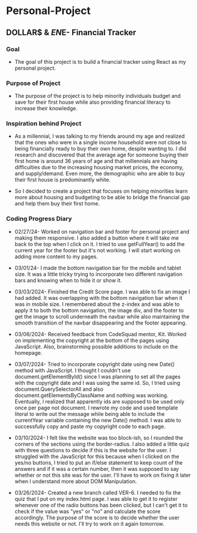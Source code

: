 # Personal-Project
## DOLLAR$ & $EN$E- Financial Tracker

### Goal
- The goal of this project is to build a financial tracker using React as my personal project.

### Purpose of Project
- The purpose of the project is to help minority individuals budget and save for their first house while also providing financial literacy to increase their knowledge.

### Inspiration behind Project
- As a millennial, I was talking to my friends around my age and realized that the ones who were in a single income household were not close to being financially ready to buy their own home, despite wanting to. I did research and discovered that the average age for someone buying their first home is around 36 years of age and that millennials are having difficulties due to the increasing housing market prices, the economy, and supply/demand. Even more, the demographic who are able to buy their first house is predominantly white. 

- So I decided to create a project that focuses on helping minorities learn more about housing and budgeting to be able to bridge the financial gap and help them buy their first home.


### Coding Progress Diary
- 02/27/24- Worked on navigation bar and footer for personal project and making them responsive. I also added a button where it will take me back to the top when I click on it. I tried to use getFullYear() to add the current year for the footer but it's not working. I will start working on adding more content to my pages.

- 03/01/24- I made the bottom navigation bar for the mobile and tablet size. It was a little tricky trying to incorporate two different navigation bars and knowing when to hide it or show it.

- 03/03/2024- Finished the Credit Score page. I was able to fix an image I had added. It was overlapping with the bottom navigation bar when it was in mobile size. I remembered about the z-index and was able to apply it to both the bottom navigation, the image div, and the footer to get the image to scroll underneath the navbar while also maintaining the smooth transition of the navbar disappearing and the footer appearing.

- 03/06/2024- Received feedback from CodeSquad mentor, Kit. Worked on implementing the copyright at the bottom of the pages using JavaScript. Also, brainstorming possible additions to include on the homepage.

- 03/07/2024- Tried to incorporate copyright date using new Date() method with JavaScript. I thought I couldn't use document.getElementById() since I was planning to set all the pages with the copyright date and I was using the same id. So, I tried using document.QuerySelectorAll and also document.getElementsByClassName and nothing was working. Eventually, I realized that apparently ids are supposed to be used only once per page not document. I rewrote my code and used template literal to write out the message while being able to include the currentYear variable containing the new Date() method. I was able to successfully copy and paste my copyright code to each page.

- 03/10/2024- I felt like the website was too block-ish, so I rounded the corners of the sections using the border-radius. I also added a little quiz with three questions to decide if this is the website for the user. I struggled with the JavaScript for this because when I clicked on the yes/no buttons, I tried to put an if/else statement to keep count of the answers and if it was a certain number, then it was supposed to say whether or not this site was for the user. I'll have to work on fixing it later when I understand more about DOM Manipulation.

- 03/26/2024- Created a new branch called VER-6. I needed to fix the quiz that I put on my index.html page. I was able to get it to register whenever one of the radio buttons has been clicked, but I can't get it to check if the value was "yes" or "no" and calculate the score accordingly. The purpose of the score is to decide whether the user needs this website or not. I'll try to work on it again tomorrow.

